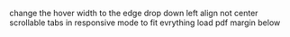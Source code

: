 change the hover width to the edge
drop down left align not center
scrollable tabs in responsive mode to fit evrything
load pdf margin below

